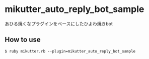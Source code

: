 # mikutter_auto_reply_bot_sample
あひる焼くなプラグインをベースにしたひよわ焼きbot

## How to use
```
$ ruby mikutter.rb --plugin=mikutter_auto_reply_bot_sample
```
